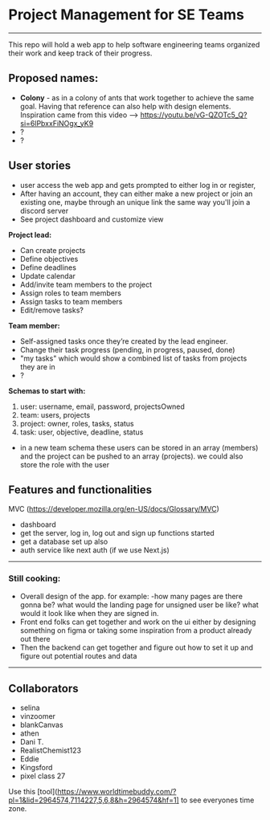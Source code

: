 # Project Management for SE Teams

***

This repo will hold a web app to help software engineering teams organized their work and keep track of their progress.

## Proposed names:
- **Colony** - as in a colony of  ants that work together to achieve the same goal. Having that reference can also help with design elements. Inspiration came from this video —> https://youtu.be/vG-QZOTc5_Q?si=6lPbxxFiNOgx_yK9
- ?
- ?

## User stories

- user access the web app and gets prompted to either log in or register, 
- After having an account, they can either make a new project or join an existing one, maybe through an unique link the same way you'll join a discord server
- See project dashboard and customize view

**Project lead:**
- Can create projects
- Define objectives
- Define deadlines
- Update calendar
- Add/invite team members to the project
- Assign roles to team members
- Assign tasks to team members
- Edit/remove tasks?


**Team member:**
- Self-assigned tasks once they’re created by the lead engineer.
- Change their task progress (pending, in progress, paused, done)
- "my tasks" which would show a combined list of tasks from projects they are in
- ?

**Schemas to start with:**

1. user: username, email, password, projectsOwned
2. team: users, projects
3. project: owner, roles, tasks, status
4. task: user, objective, deadline, status
- in a new team schema these users can be stored in an array (members) and the project can be pushed to an array (projects). we could also store the role with the user
 

## Features and functionalities
MVC (https://developer.mozilla.org/en-US/docs/Glossary/MVC) 
- dashboard 
- get the server, log in, log out and sign up functions started
- get a database set up also
- auth service like next auth (if we use Next.js)

***

### Still cooking:
- Overall design of the app. for example: -how many pages are there gonna be? what would the landing page for unsigned user be like? what would it look like when they are signed in. 
- Front end folks can get together and work on the ui either by designing something on figma or taking some inspiration from a product already out there
- Then the backend can get together and figure out how to set it up and figure out potential routes and data

***

## Collaborators
    
- selina
- vinzoomer
- blankCanvas
- athen
- Dani T. 
- RealistChemist123
- Eddie
- Kingsford
- pixel class 27

Use this [tool](https://www.worldtimebuddy.com/?pl=1&lid=2964574,7114227,5,6,8&h=2964574&hf=1] to see everyones time zone.
